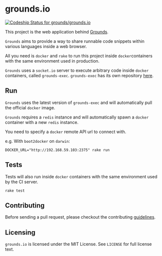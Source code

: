 # grounds.io
[ ![Codeship Status for grounds/grounds.io](https://codeship.io/projects/ad989680-2460-0132-1117-12e55c6fdf6c/status)](https://codeship.io/projects/36826)

This project is the web application behind [Grounds](http://beta.42grounds.io).

`Grounds` aims to provide a way to share runnable code snippets within various languages inside a web browser.

All you need is `docker` and `rake` to run this project inside
`docker`containers with the same environment used in production.

`Grounds` uses a `socket.io` server to execute arbitrary code inside `docker` containers, called `grounds-exec`. `grounds-exec` has its own repository
[here](https://github.com/grounds/grounds-exec).

## Run

`Grounds` uses the latest version of `grounds-exec` and will automatically
pull the official `docker` image.

`Grounds` requires a `redis` instance and will automatically spawn a `docker`
container with a new `redis` instance.

You need to specify a `docker` remote API url to connect with.

e.g. With `boot2docker` on `darwin`:

    DOCKER_URL="http://192.168.59.103:2375" rake run

## Tests

Tests will also run inside `docker` containers with the same environment
used by the CI server.

    rake test

## Contributing

Before sending a pull request, please checkout the contributing
[guidelines](https://github.com/grounds/grounds-exec/blob/master/docs/CONTRIBUTING.md).

## Licensing

`grounds.io` is licensed under the MIT License. See `LICENSE` for full license
text.
